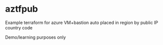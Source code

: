 # aztfpub
Example terraform for azure VM+bastion auto placed in region by public IP country code

Demo/learning purposes only
